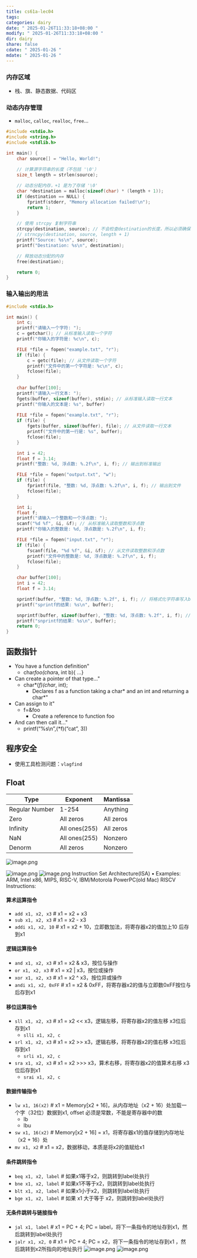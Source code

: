 ```yaml
---
title: cs61a-lec04
tags: 
categories: dairy
date: " 2025-01-26T11:33:18+08:00 "
modify: " 2025-01-26T11:33:18+08:00 "
dir: dairy
share: false
cdate: " 2025-01-26 "
mdate: " 2025-01-26 "
---
```


### 内存区域

- 栈、旗、静态数据、代码区

### 动态内存管理

- `malloc`, `calloc`, `realloc`, `free`...

```c
#include <stdio.h>
#include <string.h>
#include <stdlib.h>

int main() {
    char source[] = "Hello, World!";
    
    // 计算源字符串的长度（不包括 '\0'）
    size_t length = strlen(source);

    // 动态分配内存，+1 是为了存储 '\0'
    char *destination = malloc(sizeof(char) * (length + 1));
    if (destination == NULL) {
        fprintf(stderr, "Memory allocation failed!\n");
        return 1;
    }

    // 使用 strcpy 复制字符串
    strcpy(destination, source); // 不会检查destination的长度，所以必须确保有足够的长度
    // strncpy(destination, source, length + 1) 
    printf("Source: %s\n", source);
    printf("Destination: %s\n", destination);

    // 释放动态分配的内存
    free(destination);

    return 0;
}
```

### 输入输出的用法

```c
#include <stdio.h>

int main() {
    int c;
    printf("请输入一个字符: ");
    c = getchar(); // 从标准输入读取一个字符
    printf("你输入的字符是: %c\n", c);

    FILE *file = fopen("example.txt", "r");
    if (file) {
        c = getc(file); // 从文件读取一个字符
        printf("文件中的第一个字符是: %c\n", c);
        fclose(file);
    }
	
	char buffer[100];
    printf("请输入一行文本: ");
    fgets(buffer, sizeof(buffer), stdin); // 从标准输入读取一行文本
    printf("你输入的文本是: %s", buffer)
    
    FILE *file = fopen("example.txt", "r");
    if (file) {
        fgets(buffer, sizeof(buffer), file); // 从文件读取一行文本
        printf("文件中的第一行是: %s", buffer);
        fclose(file);
    }

	int i = 42;
    float f = 3.14;
    printf("整数: %d, 浮点数: %.2f\n", i, f); // 输出到标准输出

    FILE *file = fopen("output.txt", "w");
    if (file) {
        fprintf(file, "整数: %d, 浮点数: %.2f\n", i, f); // 输出到文件
        fclose(file);
    }

    int i;
    float f;
    printf("请输入一个整数和一个浮点数: ");
    scanf("%d %f", &i, &f); // 从标准输入读取整数和浮点数
    printf("你输入的整数是: %d, 浮点数是: %.2f\n", i, f);

    FILE *file = fopen("input.txt", "r");
    if (file) {
        fscanf(file, "%d %f", &i, &f); // 从文件读取整数和浮点数
        printf("文件中的整数是: %d, 浮点数是: %.2f\n", i, f);
        fclose(file);
    }

    char buffer[100];
    int i = 42;
    float f = 3.14;

    sprintf(buffer, "整数: %d, 浮点数: %.2f", i, f); // 将格式化字符串写入buffer
    printf("sprintf的结果: %s\n", buffer);

    snprintf(buffer, sizeof(buffer), "整数: %d, 浮点数: %.2f", i, f); // 安全地写入buffer
    printf("snprintf的结果: %s\n", buffer);
    return 0;
}
```

## 函数指针

- You have a function definition"
	- char*foo(char*a, int b){ …}
- Can create a pointer of that type…"
	- char*(*f)(char*, int);
		- Declares f as a function taking a char* and an int and returning a char*"
- Can assign to it"
	- f=&foo
		- Create a reference to function foo
- And can then call it..."
	- printf(“%s\n”,(*f)(“cat”, 3))

## 程序安全

- 使用工具检测问题：`vlagfind`

## Float

| Type|Exponent|Mantissa|
| ---|---|---|
| Regular Number|1-254|Anything|
| Zero|All zeros|All zeros|
| Infinity|All ones(255)|All zeros|
| NaN|All ones(255)|Nonzero|
| Denorm|All zeros|Nonzero|
![image.png](https://raw.githubusercontent.com/Tendourisu/images/master/202501292309113.png)

![image.png](https://raw.githubusercontent.com/Tendourisu/images/master/202501292309457.png)
![image.png](https://raw.githubusercontent.com/Tendourisu/images/master/202501292309207.png)
Instruction Set Architecture(ISA)
• Examples: ARM, Intel x86, MIPS, RISC-V, IBM/Motorola PowerPC(old Mac)
RISCV Instructions:
#### 算术运算指令

- `add x1, x2, x3` # x1 = x2 + x3
- `sub x1, x2, x3` # x1 = x2 - x3
- `addi x1, x2, 10` # x1 = x2 + 10，立即数加法，将寄存器x2的值加上10 后存到x1

#### 逻辑运算指令

- `and x1, x2, x3` # x1 = x2 & x3，按位与操作
- `or x1, x2, x3` # x1 = x2 | x3，按位或操作
- `xor x1, x2, x3` # x1 = x2 ^ x3，按位异或操作
- `andi x1, x2, 0xFF` # x1 = x2 & 0xFF，将寄存器x2的值与立即数0xFF按位与后存到x1

#### 移位运算指令

- `sll x1, x2, x3` # x1 = x2 << x3，逻辑左移，将寄存器x2的值左移 x3位后存到x1
	- `slli x1, x2, c`
- `srl x1, x2, x3` # x1 = x2 >> x3，逻辑右移，将寄存器x2的值右移 x3位后存到x1
	- `srli x1, x2, c`
- `sra x1, x2, x3` # x1 = x2 >>> x3，算术右移，将寄存器x2的值算术右移 x3位后存到x1
	- `srai x1, x2, c`
#### 数据传输指令

- `lw x1, 16(x2)` # x1 = Memory[x2 + 16]，从内存地址（x2 + 16）处加载一个字（32位）数据到x1, offset 必须是常数，不能是寄存器中的数
	- lb
	- lbu
- `sw x1, 16(x2)` # Memory[x2 + 16] = x1，将寄存器x1的值存储到内存地址（x2 + 16）处
- `mv x1, x2` # x1 = x2，数据移动，本质是将x2的值赋给x1

#### 条件跳转指令

- `beq x1, x2, label` # 如果x1等于x2，则跳转到label处执行
- `bne x1, x2, label` # 如果x1不等于x2，则跳转到label处执行
- `blt x1, x2, label` # 如果x1小于x2，则跳转到label处执行
- `bge x1, x2, label` # 如果 x1 大于等于 x2，则跳转到label处执行

#### 无条件跳转与链接指令

- `jal x1, label` # x1 = PC + 4; PC = label，将下一条指令的地址存到x1，然后跳转到label处执行
- `jalr x1, x2, 0` # x1 = PC + 4; PC = x2，将下一条指令的地址存到x1 ，然后跳转到x2所指向的地址执行
![image.png](https://raw.githubusercontent.com/Tendourisu/images/master/202501301427052.png)
![image.png](https://raw.githubusercontent.com/Tendourisu/images/master/202501301500307.png)
